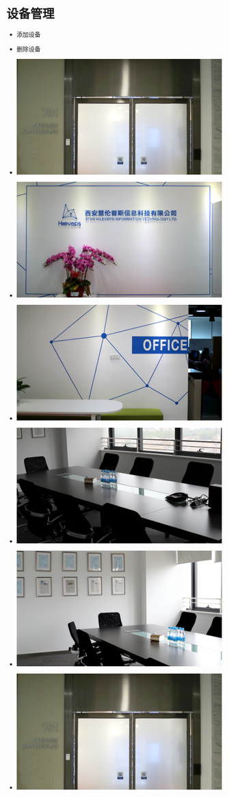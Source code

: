 # 设备管理

- 添加设备
- 删除设备

- ![添加用户](_images/2.png)
- ![添加用户](_images/3.png)
- ![添加用户](_images/4.png)
- ![添加用户](_images/5.png)
- ![添加用户](_images/6.png)
- ![添加用户](_images/2.png)
